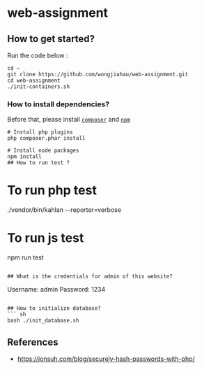 # web-assignment
## How to get started?
Run the code below :

```
cd ~
git clone https://github.com/wongjiahau/web-assignment.git
cd web-assignment
./init-containers.sh
```

### How to install dependencies?
Before that, please install [`composer`](https://getcomposer.org/download/) and [`npm`](https://docs.npmjs.com/getting-started/installing-node)
```
# Install php plugins
php composer.phar install

# Install node packages
npm install
## How to run test ?
```
# To run php test
./vendor/bin/kahlan --reporter=verbose 

# To run js test
npm run test
```

## What is the credentials for admin of this website?
```
Username: admin
Password: 1234
```

## How to initialize database?
``` sh
bash ./init_database.sh
```

## References
- https://jonsuh.com/blog/securely-hash-passwords-with-php/